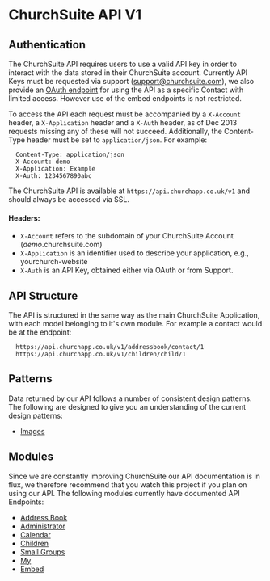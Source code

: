 # ChurchSuite API V1

## Authentication

The ChurchSuite API requires users to use a valid API key in order to interact with the data stored in their ChurchSuite account. Currently API Keys must be requested via support (support@churchsuite.com), we also provide an [OAuth endpoint](https://github.com/ChurchSuite/churchsuite-api/blob/master/oauth.md) for using the API as a specific Contact with limited access. However use of the embed endpoints is not restricted.

To access the API each request must be accompanied by a `X-Account` header, a `X-Application` header and a `X-Auth` header, as of Dec 2013 requests missing any of these will not succeed. Additionally, the Content-Type header must be set to `application/json`. For example:

````
  Content-Type: application/json
  X-Account: demo
  X-Application: Example
  X-Auth: 1234567890abc
````

The ChurchSuite API is available at `https://api.churchapp.co.uk/v1` and should always be accessed via SSL.

#### Headers: 

* `X-Account` refers to the subdomain of your ChurchSuite Account (*demo*.churchsuite.com)
* `X-Application` is an identifier used to describe your application, e.g., yourchurch-website
* `X-Auth` is an API Key, obtained either via OAuth or from Support.

## API Structure

The API is structured in the same way as the main ChurchSuite Application, with each model belonging to it's own module. For example a contact would be at the endpoint:

````
  https://api.churchapp.co.uk/v1/addressbook/contact/1
  https://api.churchapp.co.uk/v1/children/child/1
````

## Patterns

Data returned by our API follows a number of consistent design patterns. The following are designed to give you an understanding of the current design patterns:

* [Images](https://github.com/ChurchSuite/churchsuite-api/blob/master/patterns/images.md)

## Modules

Since we are constantly improving ChurchSuite our API documentation is in flux, we therefore recommend that you watch this project if you plan on using our API. The following modules currently have documented API Endpoints:

* [Address Book](https://github.com/ChurchSuite/churchsuite-api/blob/master/modules/addressbook.md)
* [Administrator](https://github.com/ChurchSuite/churchsuite-api/blob/master/modules/administrator.md)
* [Calendar](https://github.com/ChurchSuite/churchsuite-api/blob/master/modules/calendar.md)
* [Children](https://github.com/ChurchSuite/churchsuite-api/blob/master/modules/children.md)
* [Small Groups](https://github.com/ChurchSuite/churchsuite-api/blob/master/modules/smallgroups.md)
* [My](https://github.com/ChurchSuite/churchsuite-api/blob/master/modules/my.md)
* [Embed](https://github.com/ChurchSuite/churchsuite-api/blob/master/modules/embed.md)
